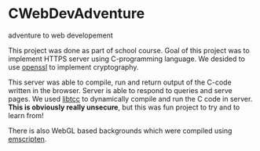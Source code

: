# CWebDevAdventure
adventure to web developement

This project was done as part of school course.
Goal of this project was to implement HTTPS server using C-programming language.
We desided to use [openssl](https://www.openssl.org/) to implement cryptography.

This server was able to compile, run and return output of the C-code written in the browser.
Server is able to respond to queries and serve pages.
We used [libtcc](https://bellard.org/tcc/) to dynamically compile and run the C code in server.
**This is obviously really unsecure**, but this was fun project to try and to learn from!

There is also WebGL based backgrounds which were compiled using [emscripten](https://emscripten.org/).
